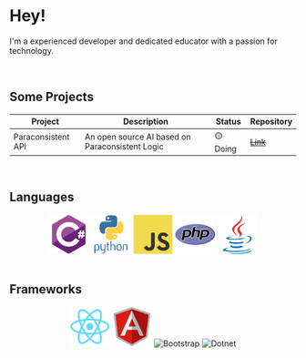 # Hey!

<p>I'm a experienced developer and dedicated educator with a passion for technology.</p>
<br>

## Some Projects

<table>
  <thead>
    <tr>
      <th>Project</th>
      <th>Description</th>
      <th>Status</th>
      <th>Repository</th>
    </tr>
  </thead>
  <tbody>
    <tr>
      <td>Paraconsistent API</td>
      <td>An open source AI based on Paraconsistent Logic</td>
      <td>🟡Doing</td>
      <td><a href="https://www.youtube.com/watch?v=wbby9coDRCk" target="_blank"><s>Link</s></a></td>
    </tr>
  </tbody>
</table>
<br>

## Languages
<div align="center">
  <img alt="C#"         height="70" src="https://raw.githubusercontent.com/devicons/devicon/master/icons/csharp/csharp-original.svg">
  <img alt="Python"     height="70" src="https://raw.githubusercontent.com/devicons/devicon/master/icons/python/python-original-wordmark.svg">
  <img alt="Javascript" height="70" src="https://raw.githubusercontent.com/devicons/devicon/master/icons/javascript/javascript-original.svg">
  <img alt="PHP"        height="70" src="https://raw.githubusercontent.com/devicons/devicon/master/icons/php/php-original.svg">
  <img alt="Java"       height="70" src="https://raw.githubusercontent.com/devicons/devicon/master/icons/java/java-original.svg">
</div>
<br>

## Frameworks
<div align="center">
  <img alt="ReactJS"   height="70" src="https://raw.githubusercontent.com/devicons/devicon/master/icons/react/react-original.svg">
  <img alt="Angular"   height="70" src="https://raw.githubusercontent.com/devicons/devicon/master/icons/angularjs/angularjs-original.svg">
  <img alt="Bootstrap" height="70" src="https://cdn.jsdelivr.net/gh/devicons/devicon/icons/bootstrap/bootstrap-original.svg">
  <img alt="Dotnet"     height="70" src="https://github.com/LucasSimionatoIsTaken/LucasSimionatoIsTaken/assets/73192580/c61af79b-e381-4247-9081-52b110555bcf">
</div>
